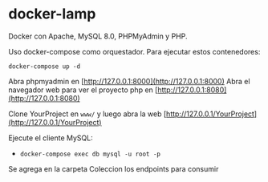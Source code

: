 # docker-lamp

Docker con Apache, MySQL 8.0, PHPMyAdmin y PHP.

Uso docker-compose como orquestador. Para ejecutar estos contenedores:

```
docker-compose up -d
```

Abra phpmyadmin en [http://127.0.0.1:8000](http://127.0.0.1:8000)
Abra el navegador web para ver el proyecto php en   [http://127.0.0.1:8080](http://127.0.0.1:8080)

Clone YourProject en `www/` y luego abra la web  [http://127.0.0.1/YourProject](http://127.0.0.1/YourProject)

Ejecute el cliente MySQL:

- `docker-compose exec db mysql -u root -p` 

Se agrega en la carpeta Coleccion los endpoints para consumir

